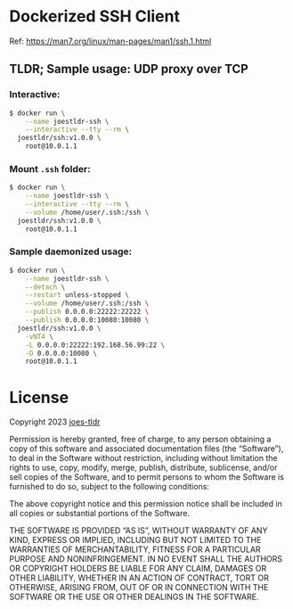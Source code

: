 # Dockerized SSH Client

Ref: https://man7.org/linux/man-pages/man1/ssh.1.html

## TLDR; Sample usage: UDP proxy over TCP

### Interactive:

```bash
$ docker run \
    --name joestldr-ssh \
    --interactive --tty --rm \
  joestldr/ssh:v1.0.0 \
    root@10.0.1.1
```

### Mount `.ssh` folder:

```bash
$ docker run \
    --name joestldr-ssh \
    --interactive --tty --rm \
    --volume /home/user/.ssh:/ssh \
  joestldr/ssh:v1.0.0 \
    root@10.0.1.1
```

### Sample daemonized usage:

```bash
$ docker run \
    --name joestldr-ssh \
    --detach \
    --restart unless-stopped \
    --volume /home/user/.ssh:/ssh \
    --publish 0.0.0.0:22222:22222 \
    --publish 0.0.0.0:10080:10080 \
  joestldr/ssh:v1.0.0 \
    -vNT4 \
    -L 0.0.0.0:22222:192.168.56.99:22 \
    -D 0.0.0.0:10080 \
    root@10.0.1.1
```

# License

Copyright 2023 [joes-tldr](https://github.com/joes-tldr)

Permission is hereby granted, free of charge, to any person obtaining a copy of this software and associated documentation files (the “Software”), to deal in the Software without restriction, including without limitation the rights to use, copy, modify, merge, publish, distribute, sublicense, and/or sell copies of the Software, and to permit persons to whom the Software is furnished to do so, subject to the following conditions:

The above copyright notice and this permission notice shall be included in all copies or substantial portions of the Software.

THE SOFTWARE IS PROVIDED “AS IS”, WITHOUT WARRANTY OF ANY KIND, EXPRESS OR IMPLIED, INCLUDING BUT NOT LIMITED TO THE WARRANTIES OF MERCHANTABILITY, FITNESS FOR A PARTICULAR PURPOSE AND NONINFRINGEMENT. IN NO EVENT SHALL THE AUTHORS OR COPYRIGHT HOLDERS BE LIABLE FOR ANY CLAIM, DAMAGES OR OTHER LIABILITY, WHETHER IN AN ACTION OF CONTRACT, TORT OR OTHERWISE, ARISING FROM, OUT OF OR IN CONNECTION WITH THE SOFTWARE OR THE USE OR OTHER DEALINGS IN THE SOFTWARE.
